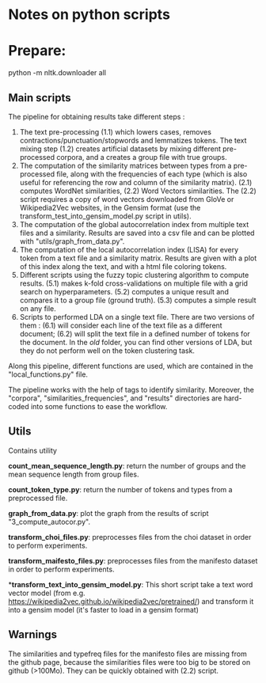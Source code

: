 # Notes on python scripts

# Prepare:

python -m nltk.downloader all

## Main scripts

The pipeline for obtaining results take different steps :

1. The text pre-processing (1.1) which lowers cases, removes contractions/punctuation/stopwords and lemmatizes tokens. 
   The text mixing step (1.2) creates artificial datasets by mixing different pre-processed corpora, and a creates a 
   group file with true groups.
2. The computation of the similarity matrices between types from a pre-processed file, 
   along with the frequencies of each type (which is also useful for referencing the row and column of the 
   similarity matrix). (2.1) computes WordNet similarities, (2.2) Word Vectors similarities. The (2.2) script requires a copy of word vectors downloaded from GloVe or Wikipedia2Vec websites, in the Gensim format (use the transform_test_into_gensim_model.py script in utils).
3. The computation of the global autocorrelation index from multiple text files and a similarity. Results are saved
   into a csv file and can be plotted with "utils/graph_from_data.py".
4. The computation of the local autocorrelation index (LISA) for every token from a text file and 
   a similarity matrix. Results are given with a plot of this index along the text, and with a html file coloring 
   tokens.
5. Different scripts using the fuzzy topic clustering algorithm to compute results. (5.1) makes k-fold 
   cross-validations on multiple file with a grid search on hyperparameters. (5.2) computes a unique result and compares
   it to a group file (ground truth). (5.3) computes a simple result on any file.
6. Scripts to performed LDA on a single text file. There are two versions of them : (6.1) will consider each line of 
   the text file as a different document; (6.2) will split the text file in a defined number of tokens for the document.
   In the *old* folder, you can find other versions of LDA, but they do not perform well on the token clustering task.

Along this pipeline, different functions are used, which are contained in the "local_functions.py" file.

The pipeline works with the help of tags to identify similarity. Moreover, the "corpora", "similarities_frequencies",
and "results" directories are hard-coded into some functions to ease the workflow.

## Utils

Contains utility 

**count_mean_sequence_length.py**: return the number of groups and the mean sequence length from group files.

**count_token_type.py**: return the number of tokens and types from a preprocessed file.

**graph_from_data.py**: plot the graph from the results of script "3_compute_autocor.py".

**transform_choi_files.py**: preprocesses files from the choi dataset in order to perform experiments.

**transform_maifesto_files.py**: preprocesses files from the manifesto dataset in order to perform experiments.

***transform_text_into_gensim_model.py**: This short script take a text word vector model
(from e.g. https://wikipedia2vec.github.io/wikipedia2vec/pretrained/) and transform it into a gensim model
(it's faster to load in a gensim format)

## Warnings

The similarities and typefreq files for the manifesto files are missing from the github page, because 
the similarities files were too big to be stored on github (>100Mo). They can be quickly obtained with (2.2) script.
